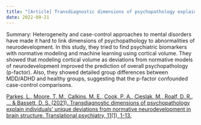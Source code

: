 ```yaml
---
title: "[Article] Transdiagnostic dimensions of psychopathology explain individuals’ unique deviations from normative neurodevelopment in brain structure."
date: 2022-09-21
---
```


Summary: Heterogeneity and case-control approaches to mental disorders have made it hard to link dimensions of psychopathology to abnormalities of neurodevelopment. In this study, they tried to find psychiatric biomarkers with normative modeling and machine learning using cortical volume. They showed that modeling cortical volume as deviations from normative models of neurodevelopment improved the prediction of overall psychopathology (p-factor). Also, they showed detailed group differences between MDD/ADHD and healthy groups, suggesting that the p-factor confounded case-control comparisons. 

[Parkes, L., Moore, T. M., Calkins, M. E., Cook, P. A., Cieslak, M., Roalf, D. R., ... & Bassett, D. S. (2021). Transdiagnostic dimensions of psychopathology explain individuals’ unique deviations from normative neurodevelopment in brain structure. Translational psychiatry, 11(1), 1-13.](https://www.nature.com/articles/s41398-021-01342-6)
